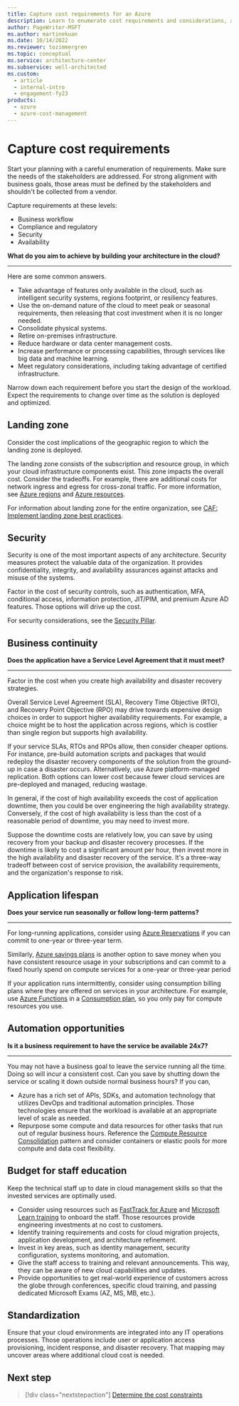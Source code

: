 ```yaml
---
title: Capture cost requirements for an Azure
description: Learn to enumerate cost requirements and considerations, and how to align costs with business goals.
author: PageWriter-MSFT
ms.author: martinekuan
ms.date: 10/14/2022
ms.reviewer: tozimmergren
ms.topic: conceptual
ms.service: architecture-center
ms.subservice: well-architected
ms.custom:
  - article
  - internal-intro
  - engagement-fy23
products:
  - azure
  - azure-cost-management
---
```


# Capture cost requirements

Start your planning with a careful enumeration of requirements. Make sure the needs of the stakeholders are addressed. For strong alignment with business goals, those areas must be defined by the stakeholders and shouldn't be collected from a vendor.

 Capture requirements at these levels:
- Business workflow
- Compliance and regulatory
- Security
- Availability

**What do you aim to achieve by building your architecture in the cloud?** 
***

Here are some common answers.
- Take advantage of features only available in the cloud, such as intelligent security systems, regions footprint, or resiliency features.
- Use the on-demand nature of the cloud to meet peak or seasonal requirements, then releasing that cost investment when it is no longer needed.
- Consolidate physical systems.
- Retire on-premises infrastructure.
- Reduce hardware or data center management costs.
- Increase performance or processing capabilities, through services like big data and machine learning.
- Meet regulatory considerations, including taking advantage of certified infrastructure.

Narrow down each requirement before you start the design of the workload. Expect the requirements to change over time as the solution is deployed and optimized.

## Landing zone
Consider the cost implications of the geographic region to which the landing zone is deployed.

The landing zone consists of the subscription and resource group, in which your cloud infrastructure components exist. This zone impacts the overall cost. Consider the tradeoffs. For example, there are additional costs for network ingress and egress for cross-zonal traffic. For more information, see [Azure regions](design-regions.md) and [Azure resources](design-resources.md).

For information about landing zone for the entire organization, see [CAF: Implement landing zone best practices](/azure/cloud-adoption-framework/get-started/manage-costs#step-4-implement-landing-zone-best-practices).

## Security
Security is one of the most important aspects of any architecture. Security measures protect the valuable data of the organization. It provides confidentiality, integrity, and availability assurances against attacks and misuse of the systems.

Factor in the cost of security controls, such as authentication, MFA, conditional access, information protection, JIT/PIM, and premium Azure AD features. Those options will drive up the cost.

For security considerations, see the [Security Pillar](../security/overview.md).

## Business continuity

**Does the application have a Service Level Agreement that it must meet?** 
***

Factor in the cost when you create high availability and disaster recovery strategies.

Overall Service Level Agreement (SLA), Recovery Time Objective (RTO), and Recovery Point Objective (RPO) may drive towards expensive design choices in order to support higher availability requirements. For example, a choice might be to host the application across regions, which is costlier than single region but supports high availability.

If your service SLAs, RTOs and RPOs allow, then consider cheaper options. For instance, pre-build automation scripts and packages that would redeploy the disaster recovery components of the solution from the ground-up in case a disaster occurs. Alternatively, use Azure platform-managed replication. Both options can lower cost because fewer cloud services are pre-deployed and managed, reducing wastage.

In general, if the cost of high availability exceeds the cost of application downtime, then you could be over engineering the high availability strategy. Conversely, if the cost of high availability is less than the cost of a reasonable period of downtime, you may need to invest more.

Suppose the downtime costs are relatively low, you can save by using recovery from your backup and disaster recovery processes. If the downtime is likely to cost a significant amount per hour, then invest more in the high availability and disaster recovery of the service. It's a three-way tradeoff between cost of service provision, the availability requirements, and the organization's response to risk.

## Application lifespan

**Does your service run seasonally or follow long-term patterns?**
***

For long-running applications, consider using [Azure Reservations](/azure/cost-management-billing/reservations/save-compute-costs-reservations) if you can commit to one-year or three-year term. 

Similarly, [Azure savings plans](/azure/cost-management-billing/savings-plan/) is another option to save money when you have consistent resource usage in your subscriptions and can commit to a fixed hourly spend on compute services for a one-year or three-year period

If your application runs intermittently, consider using consumption billing plans where they are offered on services in your architecture.  For example, use [Azure Functions](/azure/azure-functions/) in a [Consumption plan](/azure/azure-functions/consumption-plan), so you only pay for compute resources you use.

## Automation opportunities

**Is it a business requirement to have the service be available 24x7?**  
***

You may not have a business goal to leave the service running all the time. Doing so will incur a consistent cost. Can you save by shutting down the service or scaling it down outside normal business hours? If you can,
- Azure has a rich set of APIs, SDKs, and automation technology that utilizes DevOps and traditional automation principles. Those technologies ensure that the workload is available at an appropriate level of scale as needed.
- Repurpose some compute and data resources for other tasks that run out of regular business hours. Reference the [Compute Resource Consolidation](/azure/architecture/patterns/compute-resource-consolidation) pattern and consider containers or elastic pools for more compute and data cost flexibility.

## Budget for staff education
Keep the technical staff up to date in cloud management skills so that the invested services are optimally used.

- Consider using resources such as [FastTrack for Azure](https://azure.microsoft.com/programs/azure-fasttrack/partners/) and [Microsoft Learn training](/training/) to onboard the staff. Those resources provide engineering investments at no cost to customers.
- Identify training requirements and costs for cloud migration projects, application development, and architecture refinement.
- Invest in key areas, such as identity management, security configuration, systems monitoring, and automation.
- Give the staff access to training and relevant announcements. This way, they can be aware of new cloud capabilities and updates.
- Provide opportunities to get real-world experience of customers across the globe through conferences, specific cloud training, and passing dedicated Microsoft Exams (AZ, MS, MB, etc.).

## Standardization
Ensure that your cloud environments are integrated into any IT operations processes. Those operations include user or application access provisioning, incident response, and disaster recovery. That  mapping may uncover areas where additional cloud cost is needed.

## Next step
> [!div class="nextstepaction"]
> [Determine the cost constraints](./design-model.md#cost-constraints)
